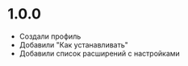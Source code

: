 # 1.0.0
- Создали профиль
- Добавили "Как устанавливать"
- Добавили список расширений с настройками


